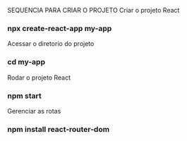 SEQUENCIA PARA CRIAR O PROJETO
Criar o projeto React
### npx create-react-app my-app

Acessar o diretorio do projeto
### cd my-app

Rodar o projeto React
### npm start

Gerenciar as rotas
### npm install react-router-dom
